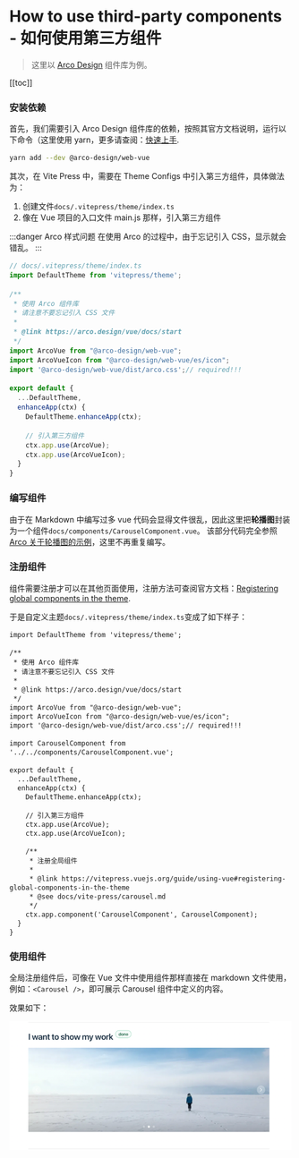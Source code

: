 # How to use third-party components - 如何使用第三方组件

> 这里以 [Arco Design](https://arco.design/) 组件库为例。

[[toc]]

### 安装依赖

首先，我们需要引入 Arco Design 组件库的依赖，按照其官方文档说明，运行以下命令（这里使用 yarn，更多请查阅：[快速上手](https://arco.design/vue/docs/start).

```bash
yarn add --dev @arco-design/web-vue
```

其次，在 Vite Press 中，需要在 Theme Configs 中引入第三方组件，具体做法为：

1. 创建文件`docs/.vitepress/theme/index.ts`
2. 像在 Vue 项目的入口文件 main.js 那样，引入第三方组件

  :::danger Arco 样式问题
  在使用 Arco 的过程中，由于忘记引入 CSS，显示就会错乱。
  :::

  ```ts
  // docs/.vitepress/theme/index.ts
  import DefaultTheme from 'vitepress/theme';

  /**
   * 使用 Arco 组件库
   * 请注意不要忘记引入 CSS 文件
   *
   * @link https://arco.design/vue/docs/start
   */
  import ArcoVue from "@arco-design/web-vue";
  import ArcoVueIcon from "@arco-design/web-vue/es/icon";
  import '@arco-design/web-vue/dist/arco.css';// required!!!
  
  export default {
    ...DefaultTheme,
    enhanceApp(ctx) {
      DefaultTheme.enhanceApp(ctx);
  
      // 引入第三方组件
      ctx.app.use(ArcoVue);
      ctx.app.use(ArcoVueIcon);
    }
  }
  ```

### 编写组件

由于在 Markdown 中编写过多 vue 代码会显得文件很乱，因此这里把**轮播图**封装为一个组件`docs/components/CarouselComponent.vue`。
该部分代码完全参照[Arco 关于轮播图的示例](https://arco.design/vue/component/carousel)，这里不再重复编写。

### 注册组件

组件需要注册才可以在其他页面使用，注册方法可查阅官方文档：[Registering global components in the theme](https://vitepress.vuejs.org/guide/using-vue#registering-global-components-in-the-theme).

于是自定义主题`docs/.vitepress/theme/index.ts`变成了如下样子：

```ts{13,30}
import DefaultTheme from 'vitepress/theme';

/**
 * 使用 Arco 组件库
 * 请注意不要忘记引入 CSS 文件
 *
 * @link https://arco.design/vue/docs/start
 */
import ArcoVue from "@arco-design/web-vue";
import ArcoVueIcon from "@arco-design/web-vue/es/icon";
import '@arco-design/web-vue/dist/arco.css';// required!!!

import CarouselComponent from '../../components/CarouselComponent.vue';

export default {
  ...DefaultTheme,
  enhanceApp(ctx) {
    DefaultTheme.enhanceApp(ctx);

    // 引入第三方组件
    ctx.app.use(ArcoVue);
    ctx.app.use(ArcoVueIcon);

    /**
     * 注册全局组件
     *
     * @link https://vitepress.vuejs.org/guide/using-vue#registering-global-components-in-the-theme
     * @see docs/vite-press/carousel.md
     */
    ctx.app.component('CarouselComponent', CarouselComponent);
  }
}
```

### 使用组件

全局注册组件后，可像在 Vue 文件中使用组件那样直接在 markdown 文件使用，例如：`<Carousel />`，即可展示 Carousel 组件中定义的内容。

效果如下：

![Use Carousel Component](assets/Use-Carousel-Component.png)
